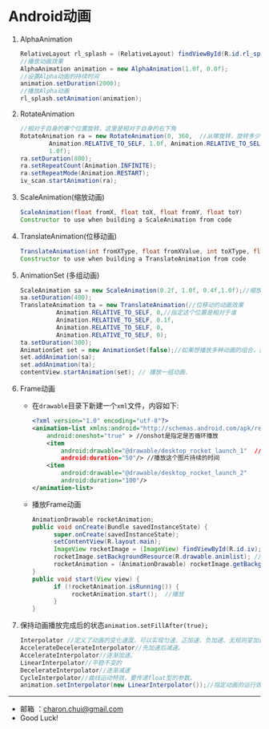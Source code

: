 Android动画
====== 

1. AlphaAnimation

    ```java
    RelativeLayout rl_splash = (RelativeLayout) findViewById(R.id.rl_splash);
    //播放动画效果
    AlphaAnimation animation = new AlphaAnimation(1.0f, 0.0f);
    //设置Alpha动画的持续时间
    animation.setDuration(2000);
    //播放Alpha动画
    rl_splash.setAnimation(animation);
    ```

2. RotateAnimation

    ```java
    //相对于自身的哪个位置旋转，这里是相对于自身的右下角
    RotateAnimation ra = new RotateAnimation(0, 360,  //从哪旋转，旋转多少度
            Animation.RELATIVE_TO_SELF, 1.0f, Animation.RELATIVE_TO_SELF,
            1.0f);
    ra.setDuration(800);
    ra.setRepeatCount(Animation.INFINITE);
    ra.setRepeatMode(Animation.RESTART);
    iv_scan.startAnimation(ra);
     ```
3. ScaleAnimation(缩放动画)    
     
    ```java 
    ScaleAnimation(float fromX, float toX, float fromY, float toY) 
    Constructor to use when building a ScaleAnimation from code
    ```

4. TranslateAnimation(位移动画)     
    
    ```java
    TranslateAnimation(int fromXType, float fromXValue, int toXType, float toXValue, int fromYType, float fromYValue, int toYType, float toYValue) 
    Constructor to use when building a TranslateAnimation from code
    ```

5. AnimationSet (多组动画)
    
    ```java
    ScaleAnimation sa = new ScaleAnimation(0.2f, 1.0f, 0.4f,1.0f);//缩放的动画效果,1.0f就代表窗体的总宽或者高
    sa.setDuration(400);
    TranslateAnimation ta = new TranslateAnimation(//位移动的动画效果
              Animation.RELATIVE_TO_SELF, 0,//指定这个位置是相对于谁
              Animation.RELATIVE_TO_SELF, 0.1f,
              Animation.RELATIVE_TO_SELF, 0,
              Animation.RELATIVE_TO_SELF, 0);
    ta.setDuration(300);
    AnimationSet set = new AnimationSet(false);//如果想播放多种动画的组合，这里就要用到了AnimationSet
    set.addAnimation(sa);
    set.addAnimation(ta);
    contentView.startAnimation(set); // 播放一组动画. 
    ```

6. Frame动画    

    - 在`drawable`目录下新建一个`xml`文件，内容如下:
    
        ```xml
        <?xml version="1.0" encoding="utf-8"?>
        <animation-list xmlns:android="http://schemas.android.com/apk/res/android"
            android:oneshot="true" > //onshot是指定是否循环播放
            <item
                android:drawable="@drawable/desktop_rocket_launch_1"  //Frame动画的图片
                android:duration="50"/> //播放这个图片持续的时间
            <item
                android:drawable="@drawable/desktop_rocket_launch_2"
                android:duration="100"/>
        </animation-list>
        ```
    - 播放Frame动画
    
        ```java
        AnimationDrawable rocketAnimation;
        public void onCreate(Bundle savedInstanceState) {
              super.onCreate(savedInstanceState);
              setContentView(R.layout.main);
              ImageView rocketImage = (ImageView) findViewById(R.id.iv);
              rocketImage.setBackgroundResource(R.drawable.animlist); //将上边建的Frame动画的xml文件通过背景资源设置给图片
              rocketAnimation = (AnimationDrawable) rocketImage.getBackground();  //获取到图片的背景资源
        }
        public void start(View view) {
              if (!rocketAnimation.isRunning()) {
                   rocketAnimation.start();  //播放
              }
        }
        ```
        
7. 保持动画播放完成后的状态`animation.setFillAfter(true);`   

    ```java
    Interpolator //定义了动画的变化速度，可以实现匀速、正加速、负加速、无规则变加速度
    AccelerateDecelerateInterpolator//先加速后减速。
    AccelerateInterpolator//逐渐加速。    
    LinearInterpolator//平稳不变的   
    DecelerateInterpolator//逐渐减速
    CycleInterpolator//曲线运动特效，要传递float型的参数。     
    animation.setInterpolator(new LinearInterpolator());//指定动画的运行效果
    ```
    
---

- 邮箱 ：charon.chui@gmail.com  
- Good Luck! 
